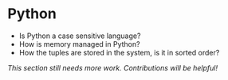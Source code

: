 # Python

* Is Python a case sensitive language?
* How is memory managed in Python?
* How the tuples are stored in the system, is it in sorted order?

*This section still needs more work. Contributions will be helpful!*


